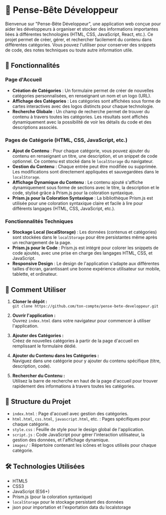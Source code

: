 # 📒 Pense-Bête Développeur

Bienvenue sur "Pense-Bête Développeur", une application web conçue pour aider les développeurs à organiser et stocker des informations importantes liées à différentes technologies (HTML, CSS, JavaScript, React, etc.). Ce projet permet de créer, gérer, et rechercher facilement du contenu dans différentes catégories. Vous pouvez l'utiliser pour conserver des snippets de code, des notes techniques ou toute autre information utile.

## 🎯 Fonctionnalités

### Page d'Accueil

- **Création de Catégories** : Un formulaire permet de créer de nouvelles catégories personnalisées, en renseignant un nom et un logo (URL).
- **Affichage des Catégories** : Les catégories sont affichées sous forme de cartes interactives avec des logos distincts pour chaque technologie.
- **Recherche Globale** : Un champ de recherche permet de trouver du contenu à travers toutes les catégories. Les résultats sont affichés dynamiquement avec la possibilité de voir les détails du code et des descriptions associés.

### Pages de Catégorie (HTML, CSS, JavaScript, etc.)

- **Ajout de Contenu** : Pour chaque catégorie, vous pouvez ajouter du contenu en renseignant un titre, une description, et un snippet de code optionnel. Ce contenu est stocké dans le `localStorage` du navigateur.
- **Gestion du Contenu** : Chaque entrée peut être modifiée ou supprimée. Les modifications sont directement appliquées et sauvegardées dans le `localStorage`.
- **Affichage Dynamique du Contenu** : Le contenu ajouté s'affiche dynamiquement sous forme de sections avec le titre, la description et le code, stylisé grâce à Prism.js pour la coloration syntaxique.
- **Prism.js pour la Coloration Syntaxique** : La bibliothèque Prism.js est utilisée pour une coloration syntaxique claire et facile à lire pour différents langages (HTML, CSS, JavaScript, etc.).

### Fonctionnalités Techniques

- **Stockage Local (localStorage)** : Les données (contenus et catégories) sont stockées dans le `localStorage` pour être persistantes même après un rechargement de la page.
- **Prism.js pour le Code** : Prism.js est intégré pour colorer les snippets de code ajoutés, avec une prise en charge des langages HTML, CSS, et JavaScript.
- **Responsive Design** : Le design de l'application s'adapte aux différentes tailles d'écran, garantissant une bonne expérience utilisateur sur mobile, tablette, et ordinateur.

## 🚀 Comment Utiliser

1. **Cloner le dépôt :**  
   `git clone https://github.com/ton-compte/pense-bete-developpeur.git`

2. **Ouvrir l'application :**  
   Ouvrez `index.html` dans votre navigateur pour commencer à utiliser l'application.

3. **Ajouter des Catégories :**  
   Créez de nouvelles catégories à partir de la page d'accueil en remplissant le formulaire dédié.

4. **Ajouter du Contenu dans les Catégories :**  
   Naviguez dans une catégorie pour y ajouter du contenu spécifique (titre, description, code).

5. **Rechercher du Contenu :**  
   Utilisez la barre de recherche en haut de la page d'accueil pour trouver rapidement des informations à travers toutes les catégories.

## 📂 Structure du Projet

- `index.html` : Page d'accueil avec gestion des catégories.
- `html.html`, `css.html`, `javascript.html`, etc. : Pages spécifiques pour chaque catégorie.
- `style.css` : Feuille de style pour le design global de l'application.
- `script.js` : Code JavaScript pour gérer l'interaction utilisateur, la gestion des données, et l'affichage dynamique.
- `images/` : Répertoire contenant les icônes et logos utilisés pour chaque catégorie.

## 🛠 Technologies Utilisées

- HTML5
- CSS3
- JavaScript (ES6+)
- Prism.js (pour la coloration syntaxique)
- `localStorage` pour le stockage persistant des données
- json pour importation et l'exportation data du localstorage
